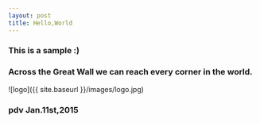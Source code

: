 ```yaml
---
layout: post
title: Hello,World
---
```


### This is a sample :)

### Across the Great Wall we can reach every corner in the world.

![logo]({{ site.baseurl }}/images/logo.jpg)

### pdv    Jan.11st,2015
